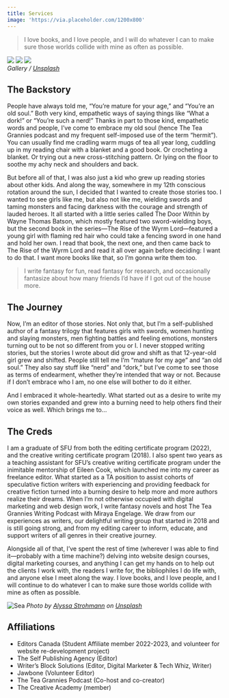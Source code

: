 ```yaml
---
title: Services
image: 'https://via.placeholder.com/1200x800'
---
```


> I love books, and I love people, and I will do whatever I can to make sure those worlds collide with mine as often as possible.

<div class="gallery-box">
  <div class="gallery">
    <img src="https://via.placeholder.com/1200x800" loading="lazy">
    <img src="https://via.placeholder.com/1200x800" loading="lazy">
    <img src="https://via.placeholder.com/1200x800" loading="lazy">
  </div>
  <em>Gallery / <a href="https://via.placeholder.com/1200x800" target="_blank">Unsplash</a></em>
</div>

## The Backstory

People have always told me, “You’re mature for your age,” and “You’re an old soul.” Both very kind, empathetic ways of saying things like “What a dork!” or “You’re such a nerd!” Thanks in part to those kind, empathetic words and people, I’ve come to embrace my old soul (hence The Tea Grannies podcast and my frequent self-imposed use of the term “hermit”). You can usually find me cradling warm mugs of tea all year long, cuddling up in my reading chair with a blanket and a good book. Or crocheting a blanket. Or trying out a new cross-stitching pattern. Or lying on the floor to soothe my achy neck and shoulders and back.

But before all of that, I was also just a kid who grew up reading stories about other kids. And along the way, somewhere in my 12th conscious rotation around the sun, I decided that I wanted to create those stories too. I wanted to see girls like me, but also not like me, wielding swords and taming monsters and facing darkness with the courage and strength of lauded heroes. It all started with a little series called The Door Within by Wayne Thomas Batson, which mostly featured two sword-wielding boys, but the second book in the series—The Rise of the Wyrm Lord—featured a young girl with flaming red hair who could take a fencing sword in one hand and hold her own. I read that book, the next one, and then came back to The Rise of the Wyrm Lord and read it all over again before deciding: I want to do that. I want more books like that, so I’m gonna write them too.

> I write fantasy for fun, read fantasy for research, and occasionally fantasize about how many friends I’d have if I got out of the house more.

## The Journey

Now, I’m an editor of those stories. Not only that, but I’m a self-published author of a fantasy trilogy that features girls with swords, women hunting and slaying monsters, men fighting battles and feeling emotions, monsters turning out to be not so different from you or I. I never stopped writing stories, but the stories I wrote about did grow and shift as that 12-year-old girl grew and shifted. People still tell me I’m “mature for my age” and “an old soul.” They also say stuff like “nerd” and “dork,” but I’ve come to see those as terms of endearment, whether they’re intended that way or not. Because if I don’t embrace who I am, no one else will bother to do it either.

And I embraced it whole-heartedly. What started out as a desire to write my own stories expanded and grew into a burning need to help others find their voice as well. Which brings me to…

## The Creds

I am a graduate of SFU from both the editing certificate program (2022), and the creative writing certificate program (2018). I also spent two years as a teaching assistant for SFU’s creative writing certificate program under the inimitable mentorship of Eileen Cook, which launched me into my career as freelance editor. What started as a TA position to assist cohorts of speculative fiction writers with experiencing and providing feedback for creative fiction turned into a burning desire to help more and more authors realize their dreams.
When I’m not otherwise occupied with digital marketing and web design work, I write fantasy novels and host The Tea Grannies Writing Podcast with Miraya Engelage. We draw from our experiences as writers, our delightful writing group that started in 2018 and is still going strong, and from my editing career to inform, educate, and support writers of all genres in their creative journey.

Alongside all of that, I’ve spent the rest of time (wherever I was able to find it—probably with a time machine?) delving into website design courses, digital marketing courses, and anything I can get my hands on to help out the clients I work with, the readers I write for, the bibliophiles I do life with, and anyone else I meet along the way. I love books, and I love people, and I will continue to do whatever I can to make sure those worlds collide with mine as often as possible.

![Sea](https://via.placeholder.com/1200x800)
*Photo by [Alyssa Strohmann](https://via.placeholder.com/1200x800) on [Unsplash](https://via.placeholder.com/1200x800)*

## Affiliations

- Editors Canada (Student Affiliate member 2022-2023, and volunteer for website re-development project)
- The Self Publishing Agency (Editor)
- Writer’s Block Solutions (Editor, Digital Marketer & Tech Whiz, Writer)
- Jawbone (Volunteer Editor)
- The Tea Grannies Podcast (Co-host and co-creator)
- The Creative Academy (member)